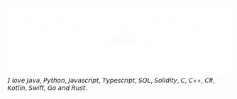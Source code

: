 ![Banner](https://raw.githubusercontent.com/drewbi/drewbi/master/welcome_banner2.svg)
<br/>
𝘐 𝘭𝘰𝘷𝘦 𝘑𝘢𝘷𝘢, 𝘗𝘺𝘵𝘩𝘰𝘯, 𝘑𝘢𝘷𝘢𝘴𝘤𝘳𝘪𝘱𝘵, 𝘛𝘺𝘱𝘦𝘴𝘤𝘳𝘪𝘱𝘵, 𝘚𝘘𝘓, 𝘚𝘰𝘭𝘪𝘥𝘪𝘵𝘺, 𝘊, 𝘊++, 𝘊#, 𝘒𝘰𝘵𝘭𝘪𝘯, 𝘚𝘸𝘪𝘧𝘵, 𝘎𝘰 𝘢𝘯𝘥 𝘙𝘶𝘴𝘵.
